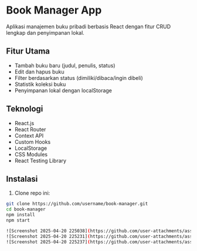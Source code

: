 # Book Manager App

Aplikasi manajemen buku pribadi berbasis React dengan fitur CRUD lengkap dan penyimpanan lokal.

## Fitur Utama

- Tambah buku baru (judul, penulis, status)
- Edit dan hapus buku
- Filter berdasarkan status (dimiliki/dibaca/ingin dibeli)
- Statistik koleksi buku
- Penyimpanan lokal dengan localStorage

## Teknologi

- React.js
- React Router
- Context API
- Custom Hooks
- LocalStorage
- CSS Modules
- React Testing Library

## Instalasi

1. Clone repo ini:
```bash
git clone https://github.com/username/book-manager.git
cd book-manager
npm install
npm start

![Screenshot 2025-04-20 225038](https://github.com/user-attachments/assets/536f73ca-9e6e-4f82-b0ce-158cfc8b68f5)
![Screenshot 2025-04-20 225231](https://github.com/user-attachments/assets/3cdce4d5-d18e-47be-97bc-23118954dcb2)
![Screenshot 2025-04-20 225237](https://github.com/user-attachments/assets/f715c3a7-02a4-4651-a31d-55360521bd5e)
